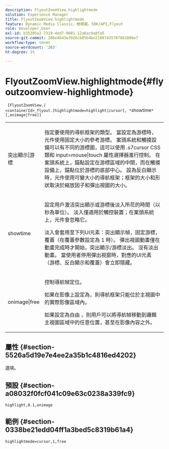 ```yaml
---
description: FlyoutZoomView.highlightmode
solution: Experience Manager
title: FlyoutZoomView.highlightmode
feature: Dynamic Media Classic，檢視器，SDK/API,Flyout
role: Developer,User
exl-id: b35285a2-7319-4ed7-9681-12a6acda8fa5
source-git-commit: 206e4643e3926cb85b4be2189743578f88180be7
workflow-type: tm+mt
source-wordcount: '263'
ht-degree: 1%

---
```


# FlyoutZoomView.highlightmode{#flyoutzoomview-highlightmode}

` [FlyoutZoomView.|<containerId>_flyout.]highlightmode=highlight|cursor[, *`showtime`*[,onimage|free]]`

<table id="table_C6F4C663099F40698874731590A22924"> 
 <tbody> 
  <tr> 
   <td colname="col1"> <p> <span class="codeph"> 突出顯示|游標  </span> </p> </td> 
   <td colname="col2"> <p> 指定要使用的導航框架的類型。 當設定為<span class="codeph">游標</span>時，元件使用固定大小的參考游標。 案頭系統和觸摸設備可以有不同的游標圖，這可以使用<span class="codeph"> .s7cursor </span> CSS類和<span class="codeph"> input=mouse|touch </span>屬性選擇器進行控制。 在案頭系統上，錨點設定在游標區域的中間，而在觸摸設備上，錨點位於游標的底部中心。 設為<span class="codeph">反白顯示</span>時，元件使用可變大小的導航框架；框架的大小和形狀取決於縮放因子和彈出視圖的大小。 </p> </td> 
  </tr> 
  <tr> 
   <td colname="col1"> <p> <span class="codeph"> <span class="varname"> showtime  </span> </span> </p> </td> 
   <td colname="col2"> <p> 設定用戶激活突出顯示或游標後淡入所花的時間（以秒為單位）。 淡入僅適用於觸控裝置；在案頭系統上，元件會忽略它。 </p> <p>淡入會套用至下列UI元素：突出顯示幀，固定游標，覆蓋（在<span class="codeph">覆蓋</span>參數設定為<span class="codeph"> 1 </span>時）。 彈出視圖動畫僅在動畫完成時才開始，突出顯示/游標淡出。 沒有淡出動畫。 當使用者停用彈出視窗時，對應的UI元素（游標、反白顯示和覆蓋）會立即隱藏。 </p> </td> 
  </tr> 
  <tr> 
   <td colname="col1"> <p> <span class="codeph"> onimage|free  </span> </p> </td> 
   <td colname="col2"> <p> 控制導航幀定位。 </p> <p>如果在影像</span>上設定為<span class="codeph">，則導航框架只能位於主視圖中的實際影像區域內。 </span></p> <p>如果設定為<span class="codeph">自由</span> ，則用戶可以將導航幀移動到邏輯主視圖區域中的任意位置，甚至在影像內容之外。 </p> </td> 
  </tr> 
 </tbody> 
</table>

## 屬性 {#section-5526a5d19e7e4ee2a35b1c4816ed4202}

選填。

## 預設 {#section-a08032f0fcf041c09e63c0238a339fc9}

`highlight,0.1,onimage`

## 範例 {#section-0338be21edd04ff1a3bed5c8319b61a4}

`highlightmode=cursor,1,free`
